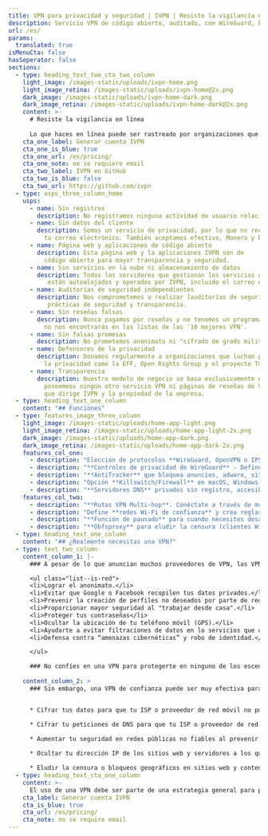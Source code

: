 ```yaml
---
title: VPN para privacidad y seguridad | IVPN | Resiste la vigilancia en línea
description: Servicio VPN de código abierto, auditado, con WireGuard, killswitch y bloqueador de rastreadores. Sin registros, sin falsas promesas. Inscripción anónima con garantía de reembolso de 30 días.
url: /es/
params:
  translated: true
isMenuCta: false
hasSeperator: false
sections:
  - type: heading_text_two_cta_two_column
    light_image: /images-static/uploads/ivpn-home.png
    light_image_retina: /images-static/uploads/ivpn-home@2x.png
    dark_image: /images-static/uploads/ivpn-home-dark.png
    dark_image_retina: /images-static/uploads/ivpn-home-dark@2x.png
    content: >-
      # Resiste la vigilancia en línea
    
      Lo que haces en línea puede ser rastreado por organizaciones que quizás no conozcas y pase a formar parte de un registro permanente. Una VPN no puede resolver esto por sí sola, pero puede evitar que tu ISP pueda compartir o vender tus datos.
    cta_one_label: Generar cuenta IVPN
    cta_one_is_blue: true
    cta_one_url: /es/pricing/
    cta_one_note: no se requiere email
    cta_two_label: IVPN en GitHub
    cta_two_is_blue: false
    cta_two_url: https://github.com/ivpn
  - type: usps_three_column_home
    usps:
      - name: Sin registros
        description: No registramos ninguna actividad de usuario relacionada con el uso del servicio VPN, como se explica en nuestra clara [política de privacidad](/es/privacy).
      - name: Sin datos del cliente
        description: Somos un servicio de privacidad, por lo que no recopilamos ni almacenamos ningún dato personal al registrarse, ni siquiera
          tu correo electrónico. También aceptamos efectivo, Monero y Bitcoin.
      - name: Página web y aplicaciones de código abierto
        description: Esta página web y la aplicaciones IVPN son de
          código abierto para mayor transparencia y seguridad.
      - name: Sin servicios en la nube ni almacenamiento de datos
        description: Todos los servidores que gestionan los servicios de IVPN
           están autoalojados y operados por IVPN, incluido el correo electrónico y atencion al cliente.
      - name: Auditorías de seguridad independientes
        description: Nos comprometemos a realizar [auditorías de seguridad anuales](/en/blog/tags/audit/) para mejorar nuestras
           prácticas de seguridad y transparencia.
      - name: Sin reseñas falsas
        description: Nunca pagamos por reseñas y no tenemos un programa de afiliados, por lo que
          no nos encontrarás en las listas de las '10 mejores VPN'.
      - name: Sin falsas promesas
        description: No prometemos anonimato ni "cifrado de grado militar". Publicamos extensas [guías de privacidad](/privacy-guides/) y educamos a nuestros clientes sobre lo que una VPN puede lograr de manera realista.
      - name: Defensores de la privacidad
        description: Donamos regularmente a organizaciones que luchan por el derecho a
          la privacidad como la EFF, Open Rights Group y el proyecto Tor.
      - name: Transparencia
        description: Nuestro modelo de negocio se basa exclusivamente en suscripciones de pago. No
          poseemeos ningún otro servicio VPN ni páginas de reseñas de VPN. Revisa [el equipo](/es/team/)
          que dirige IVPN y la propiedad de la empresa.
  - type: heading_text_one_column
    content: "## Funciones"
  - type: features_image_three_column
    light_image: /images-static/uploads/home-app-light.png
    light_image_retina: /images-static/uploads/home-app-light-2x.png
    dark_image: /images-static/uploads/home-app-dark.png
    dark_image_retina: /images-static/uploads/home-app-dark-2x.png
    features_col_one:
      - description: "Elección de protocolos **WireGuard, OpenVPN o IPSec** utilizando las aplicaciones IVPN o cualquier otro cliente VPN compatible."
      - description: "**Controles de privacidad de WireGuard** - Define una programación personalizada para la rotación automática de claves y direcciones IP."
      - description: "**AntiTracker** que bloquea anuncios, adware, sitios web maliciosos y rastreadores de recopilación de datos."
      - description: "Opción **Killswitch/Firewall** en macOS, Windows, Linux, Android y la función On-demand incorporada en iOS. Ofrece protección contra filtraciones DNS, IPv6, WebRTC y desconexiones."
      - description: "**Servidores DNS** privados sin registro, accesibles a través de nuestra VPN."
    features_col_two:
      - description: "**Rutas VPN Multi-hop**. Conéctate a través de múltiples servidores en jurisdicciones diferentes para mejorar la privacidad."
      - description: "Define **redes Wi-Fi de confianza** y crea reglas para la conexión/desconexión automática."
      - description: "**Función de pausado** para cuando necesites desactivar la VPN temporalmente, tras lo cual la conexión se restablece automáticamente (excepto iOS)."
      - description: "**Obfsproxy** para eludir la censura (clientes Windows, macOS y Linux)."
  - type: heading_text_one_column
    content: "## ¿Realmente necesitas una VPN?"
  - type: text_two_column
    content_column_1: |-
      ### A pesar de lo que anuncian muchos proveedores de VPN, las VPN son inútiles (en el mejor de los casos, ineficaces) en:

      <ul class="list--is-red">
      <li>Lograr el anonimato.</li>
      <li>Evitar que Google o Facebook recopilen tus datos privados.</li>
      <li>Prevenir la creación de perfiles no deseados por parte de redes sociales o motores de búsqueda.</li>
      <li>Proporcionar mayor seguridad al "trabajar desde casa".</li>
      <li>Proteger tus contraseñas</li>
      <li>Ocultar la ubicación de tu teléfono móvil (GPS).</li>
      <li>Ayudarte a evitar filtraciones de datos en lo servicios que utilizas en línea.</li>
      <li>Defensa contra “amenazas cibernéticas” y robo de identidad.</li>

      </ul>

      ### No confíes en una VPN para protegerte en ninguno de los escenarios anteriores.
    
    content_column_2: >
      ### Sin embargo, una VPN de confianza puede ser muy efectiva para:


      * Cifrar tus datos para que tu ISP o proveedor de red móvil no pueda vigilar ni registrar tu actividad en línea. Sin una VPN, conexiones HTTPS aún exponen a tu ISP el nombre del dominio o la dirección IP que estás visitando.

      * Cifrar tu peticiones de DNS para que tu ISP o proveedor de red móvil no pueda vigilar ni registrar los dominios que visitas.

      * Aumentar tu seguridad en redes públicas no fiables al prevenir ataques MITM.
        
      * Ocultar tu dirección IP de los sitios web y servidores a los que te conectas.

      * Eludir la censura o bloqueos geográficos en sitios web y contenidos en línea. 
  - type: heading_text_cta_one_column
    content: >-
      El uso de una VPN debe ser parte de una estrategia general para proteger tu privacidad, **pero solo si confías más en el proveedor de VPN que en tu ISP**.
    cta_label: Generar cuenta IVPN
    cta_is_blue: true
    cta_url: /es/pricing/
    cta_note: no se require email
---
```

